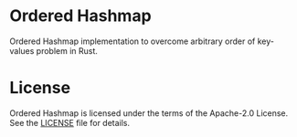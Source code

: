 # Ordered Hashmap

Ordered Hashmap implementation to overcome arbitrary order of key-values problem in Rust.

# License

Ordered Hashmap is licensed under the terms of the Apache-2.0 License. See the
[LICENSE](LICENSE) file
for details.